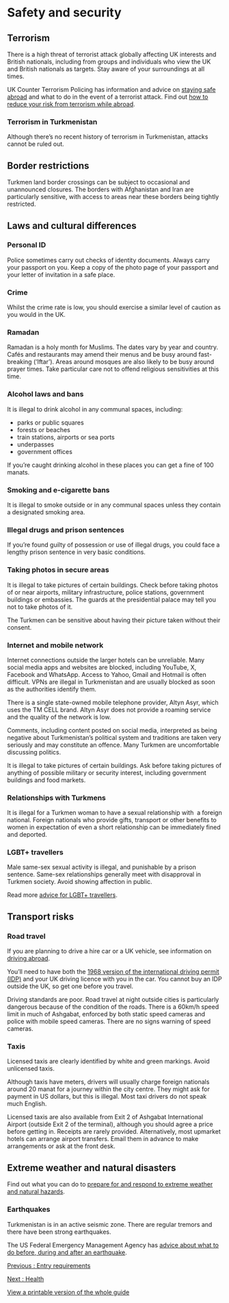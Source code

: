 # Safety and security

## Terrorism

There is a high threat of terrorist attack globally affecting UK interests and British nationals, including from groups and individuals who view the UK and British nationals as targets. Stay aware of your surroundings at all times.

UK Counter Terrorism Policing has information and advice on [staying safe abroad](https://www.counterterrorism.police.uk/safetyadvice/) and what to do in the event of a terrorist attack. Find out [how to reduce your risk from terrorism while abroad](https://www.gov.uk/guidance/reduce-your-risk-from-terrorism-while-abroad).

### Terrorism in Turkmenistan

Although there’s no recent history of terrorism in Turkmenistan, attacks cannot be ruled out.

## Border restrictions

Turkmen land border crossings can be subject to occasional and unannounced closures. The borders with Afghanistan and Iran are particularly sensitive, with access to areas near these borders being tightly restricted.

## Laws and cultural differences

### Personal ID

Police sometimes carry out checks of identity documents. Always carry your passport on you. Keep a copy of the photo page of your passport and your letter of invitation in a safe place.

### Crime

Whilst the crime rate is low, you should exercise a similar level of caution as you would in the UK.

### Ramadan

Ramadan is a holy month for Muslims. The dates vary by year and country. Cafés and restaurants may amend their menus and be busy around fast-breaking (‘Iftar’). Areas around mosques are also likely to be busy around prayer times. Take particular care not to offend religious sensitivities at this time.

### Alcohol laws and bans

It is illegal to drink alcohol in any communal spaces, including:

* parks or public squares
* forests or beaches
* train stations, airports or sea ports
* underpasses
* government offices

If you’re caught drinking alcohol in these places you can get a fine of 100 manats.

### Smoking and e-cigarette bans

It is illegal to smoke outside or in any communal spaces unless they contain a designated smoking area.

### Illegal drugs and prison sentences

If you’re found guilty of possession or use of illegal drugs, you could face a lengthy prison sentence in very basic conditions.

### Taking photos in secure areas

It is illegal to take pictures of certain buildings. Check before taking photos of or near airports, military infrastructure, police stations, government buildings or embassies. The guards at the presidential palace may tell you not to take photos of it.

The Turkmen can be sensitive about having their picture taken without their consent.

### Internet and mobile network

Internet connections outside the larger hotels can be unreliable. Many social media apps and websites are blocked, including YouTube, X, Facebook and WhatsApp. Access to Yahoo, Gmail and Hotmail is often difficult. VPNs are illegal in Turkmenistan and are usually blocked as soon as the authorities identify them.

There is a single state-owned mobile telephone provider, Altyn Asyr, which uses the TM CELL brand. Altyn Asyr does not provide a roaming service and the quality of the network is low.

Comments, including content posted on social media, interpreted as being negative about Turkmenistan’s political system and traditions are taken very seriously and may constitute an offence. Many Turkmen are uncomfortable discussing politics.

It is illegal to take pictures of certain buildings. Ask before taking pictures of anything of possible military or security interest, including government buildings and food markets.

### Relationships with Turkmens

It is illegal for a Turkmen woman to have a sexual relationship with  a foreign national. Foreign nationals who provide gifts, transport or other benefits to women in expectation of even a short relationship can be immediately fined and deported.

### LGBT+ travellers

Male same-sex sexual activity is illegal, and punishable by a prison sentence. Same-sex relationships generally meet with disapproval in Turkmen society. Avoid showing affection in public.

Read more [advice for LGBT+ travellers](https://www.gov.uk/lesbian-gay-bisexual-and-transgender-foreign-travel-advice).

## Transport risks

### Road travel

If you are planning to drive a hire car or a UK vehicle, see information on [driving abroad](https://www.gov.uk/driving-abroad).

You’ll need to have both the [1968 version of the international driving permit (IDP)](https://www.gov.uk/driving-abroad/international-driving-permit) and your UK driving licence with you in the car. You cannot buy an IDP outside the UK, so get one before you travel.

Driving standards are poor. Road travel at night outside cities is particularly dangerous because of the condition of the roads. There is a 60km/h speed limit in much of Ashgabat, enforced by both static speed cameras and police with mobile speed cameras. There are no signs warning of speed cameras.

### Taxis

Licensed taxis are clearly identified by white and green markings. Avoid unlicensed taxis.

Although taxis have meters, drivers will usually charge foreign nationals around 20 manat for a journey within the city centre. They might ask for payment in US dollars, but this is illegal. Most taxi drivers do not speak much English.

Licensed taxis are also available from Exit 2 of Ashgabat International Airport (outside Exit 2 of the terminal), although you should agree a price before getting in. Receipts are rarely provided. Alternatively, most upmarket hotels can arrange airport transfers. Email them in advance to make arrangements or ask at the front desk.

## Extreme weather and natural disasters

Find out what you can do to [prepare for and respond to extreme weather and natural hazards](https://www.gov.uk/guidance/tropical-cyclones).

### Earthquakes

Turkmenistan is in an active seismic zone. There are regular tremors and there have been strong earthquakes.

The US Federal Emergency Management Agency has [advice about what to do before, during and after an earthquake](http://www.ready.gov/earthquakes).

[Previous
:
Entry requirements](/foreign-travel-advice/turkmenistan/entry-requirements)

[Next
:
Health](/foreign-travel-advice/turkmenistan/health)

[View a printable version of the whole guide](/foreign-travel-advice/turkmenistan/print)